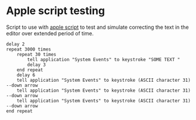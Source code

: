 # Apple script testing
Script to use with [apple script](https://en.wikipedia.org/wiki/AppleScript) to test and simulate correcting the text in the editor over extended period of time.

```
delay 2
repeat 3000 times
	repeat 30 times
		tell application "System Events" to keystroke "SOME TEXT "
		delay 3
	end repeat
	delay 6
	tell application "System Events" to keystroke (ASCII character 31) --down arrow
	tell application "System Events" to keystroke (ASCII character 31) --down arrow
	tell application "System Events" to keystroke (ASCII character 31) --down arrow
end repeat
```